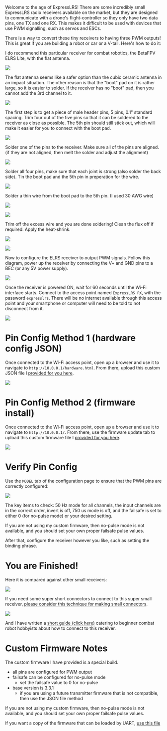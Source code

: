 Welcome to the age of ExpressLRS! There are some incredibly small ExpressLRS radio receivers available on the market, but they are designed to communicate with a drone's flight-controller so they only have two data pins, one TX and one RX. This makes it difficult to be used with devices that use PWM signalling, such as servos and ESCs.

There is a way to convert these tiny receivers to having three PWM outputs! This is great if you are building a robot or car or a V-tail. Here's how to do it:

I do recommend this particular receiver for combat robotics, the BetaFPV ELRS Lite, with the flat antenna.

![](imgs/elrsrxprep_start.jpg)

The flat antenna seems like a safer option than the cubic ceramic antenna in an impact situation. The other reason is that the "boot" pad on it is rather large, so it is easier to solder. If the receiver has no "boot" pad, then you cannot add the 3rd channel to it.

![](imgs/elrsrxprep_bootpad.jpg)

The first step is to get a piece of male header pins, 5 pins, 0.1" standard spacing. Trim four out of the five pins so that it can be soldered to the receiver as close as possible. The 5th pin should still stick out, which will make it easier for you to connect with the boot pad.

![](imgs/elrsrxprep_cutheaders.jpg)

Solder one of the pins to the receiver. Make sure all of the pins are aligned. (if they are not aligned, then melt the solder and adjust the alignment)

![](imgs/elrsrxprep_solderfirstpad.jpg)

Solder all four pins, make sure that each joint is strong (also solder the back side). Tin the boot pad and the 5th pin in preperation for the wire.

![](imgs/elrsrxprep_4pinssoldered.jpg)

Solder a thin wire from the boot pad to the 5th pin. (I used 30 AWG wire)

![](imgs/elrsrxprep_solderboot.jpg)

![](imgs/elrsrxprep_finishedsolderingcloseup.jpg)

Trim off the excess wire and you are done soldering! Clean the flux off if required. Apply the heat-shrink.

![](imgs/elrsrxprep_heatshrink.jpg)

![](imgs/elrsrxprep_alldone.jpg)

Now to configure the ELRS receiver to output PWM signals. Follow this diagram, power up the receiver by connecting the V+ and GND pins to a BEC (or any 5V power supply).

![](imgs/elrsrxprep_pinout.jpg)

Once the receiver is powered ON, wait for 60 seconds until the Wi-Fi interface starts. Connect to the access point named `ExpressLRS RX`, with the password `expresslrs`. There will be no internet available through this access point and your smartphone or computer will need to be told to not disconnect from it.

![](imgs/elrsrxprep_connectwifi.jpg)

# Pin Config Method 1 (hardware config JSON)

Once connected to the Wi-Fi access point, open up a browser and use it to navigate to `http://10.0.0.1/hardware.html`. From there, upload this custom JSON file I [provided for you here](pwm3.json).

![](imgs/elrsrxprep_hwfileupload.jpg)

# Pin Config Method 2 (firmware install)

Once connected to the Wi-Fi access point, open up a browser and use it to navigate to `http://10.0.0.1/`. From there, use the firmware update tab to upload this custom firmware file I [provided for you here](elrs-betafpv-lite-fw3.3.1-pwm-wifi.bin).

![](imgs/elrsrxprep_fwupdate.png)

# Verify Pin Config

Use the `MODEL` tab of the configuration page to ensure that the PWM pins are correctly configured:

![](imgs/elrsrxprep_pwmconfig.png)

The key items to check: 50 Hz mode for all channels, the input channels are in the correct order, invert is off, 750 us mode is off, and the failsafe is set to either 0 (for no-pulse mode) or your desired setting.

If you are not using my custom firmware, then no-pulse mode is not available, and you should set your own proper failsafe pulse values.

After that, configure the receiver however you like, such as setting the binding phrase.

# You are Finished!

Here it is compared against other small receivers:

![](imgs/elrsrxprep_sizecompare.jpg)

If you need some super short connectors to connect to this super small receiver, [please consider this technique for making small connectors](../Make-Short-Dupont-Plug-Connectors/readme.md).

![](../Make-Short-Dupont-Plug-Connectors/shortplug_final.jpg)

And I have written a [short guide (click here)](use-with-combat-robots.md) catering to beginner combat robot hobbyists about how to connect to this receiver.

# Custom Firmware Notes

The custom firmware I have provided is a special build.

 * all pins are configured for PWM output
 * failsafe can be configured for no-pulse mode
   * set the failsafe value to 0 for no-pulse
 * base version is 3.3.1
   * if you are using a future transmitter firmware that is not compatible, then use the JSON file method

If you are not using my custom firmware, then no-pulse mode is not available, and you should set your own proper failsafe pulse values.

If you want a copy of the firmware that can be loaded by UART, [use this file](elrs-betafpv-lite-fw3.3.1-pwm-wifi.bin)
